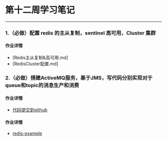 # 第十二周学习笔记
***
### 1.（必做）配置 redis 的主从复制，sentinel 高可用，Cluster 集群
#### 作业详情
- [Redis主从复制&高可用.md]
- [RedisCluster配置.md]
### 2.（必做）搭建ActiveMQ服务，基于JMS，写代码分别实现对于queue和topic的消息生产和消费
#### 作业详情
- [代码提交到github](http://github.com/Caroline5432/JavaCourseCodes/tree/master/homework/mq/jms-activemq)

#### 作业详情
- [redis-example](http://github.com/Caroline5432/JavaCourseCodes/tree/master/homework/redis/redis-example)


